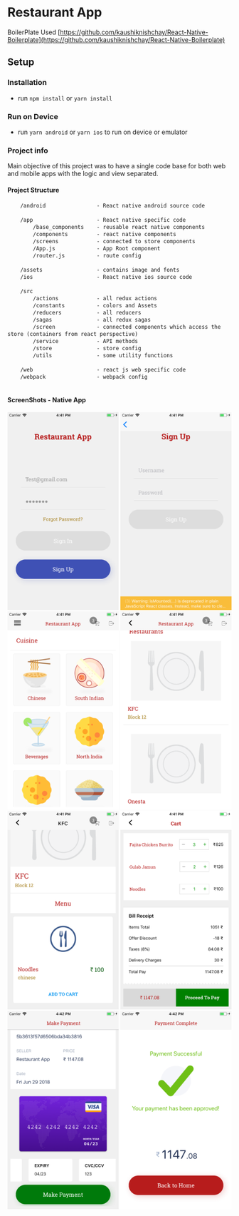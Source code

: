 # Restaurant App

BoilerPlate Used [https://github.com/kaushiknishchay/React-Native-Boilerplate](https://github.com/kaushiknishchay/React-Native-Boilerplate)

## Setup

### Installation

- run `npm install` or `yarn install`

### Run on Device

- run `yarn android` or `yarn ios` to run on device or emulator



### Project info


Main objective of this project was to have a single code base for both 
web and mobile apps with the logic and view separated.

#### Project Structure

```
    /android                - React native android source code
    
    /app                    - React native specific code
        /base_components    - reusable react native components
        /components         - react native components
        /screens            - connected to store components
        /App.js             - App Root component
        /router.js          - route config
        
    /assets                 - contains image and fonts
    /ios                    - React native ios source code
    
    /src
        /actions            - all redux actions
        /constants          - colors and Assets
        /reducers           - all reducers
        /sagas              - all redux sagas
        /screen             - connected components which access the store (containers from react perspective)  
        /service            - API methods
        /store              - store config
        /utils              - some utility functions

    /web                    - react js web specific code
    /webpack                - webpack config
    
```



#### ScreenShots - Native App

<img src="screenshots/1.png" data-canonical-src="screenshots/1.png" width="250" />
<img src="screenshots/2.png" data-canonical-src="screenshots/2.png" width="250" />
<img src="screenshots/3.png" data-canonical-src="screenshots/3.png" width="250" />
<img src="screenshots/4.png" data-canonical-src="screenshots/4.png" width="250" />
<img src="screenshots/5.png" data-canonical-src="screenshots/5.png" width="250" />
<img src="screenshots/6.png" data-canonical-src="screenshots/6.png" width="250" />
<img src="screenshots/7.png" data-canonical-src="./screenshots/7.png" width="250" />
<img src="screenshots/8.png" data-canonical-src="./screenshots/8.png" width="250" />


